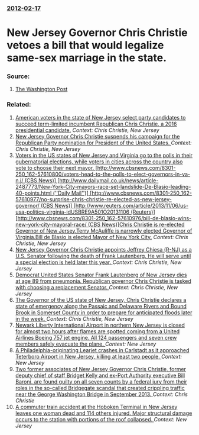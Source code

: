 ### [2012-02-17](/news/2012/02/17/index.md)

# New Jersey Governor Chris Christie vetoes a bill that would legalize same-sex marriage in the state. 




### Source:

1. [The Washington Post](http://www.washingtonpost.com/national/apnewsbreak-gay-marriage-bill-delivered-to-nj-governor-who-has-vowed-to-veto-it/2012/02/17/gIQApnPrJR_story.html)

### Related:

1. [American voters  in the state of New Jersey select  party candidates to succeed term-limited incumbent Republican Chris Christie, a 2016 presidential candidate.](/news/2017/06/6/american-voters-in-the-state-of-new-jersey-select-party-candidates-to-succeed-term-limited-incumbent-republican-chris-christie-a-2016-pre.md) _Context: Chris Christie, New Jersey_
2. [New Jersey Governor Chris Christie suspends his campaign for the Republican Party nomination for President of the United States. ](/news/2016/02/10/new-jersey-governor-chris-christie-suspends-his-campaign-for-the-republican-party-nomination-for-president-of-the-united-states.md) _Context: Chris Christie, New Jersey_
3. [Voters in the US states of New Jersey and Virginia go to the polls in their gubernatorial elections, while voters in cities across the country also vote to choose their next mayor. [http://www.cbsnews.com/8301-250_162-57610800/voters-head-to-the-polls-to-elect-governors-in-va-n.j/ (CBS News)] [http://www.dailymail.co.uk/news/article-2487773/New-York-City-mayors-race-set-landslide-De-Blasio-leading-40-points.html (''Daily Mail'')] [http://www.cbsnews.com/8301-250_162-57610977/no-surprise-chris-christie-re-elected-as-new-jersey-governor/ (CBS News)] [http://www.reuters.com/article/2013/11/06/us-usa-politics-virginia-idUSBRE9A501O20131106 (Reuters)] [http://www.cbsnews.com/8301-250_162-57610976/bill-de-blasio-wins-new-york-city-mayoral-race/ (CBS News)]Chris Christie is re-elected Governor of New Jersey.Terry McAuliffe is narrowly elected Governor of Virginia.Bill de Blasio is elected Mayor of New York City.](/news/2013/11/5/voters-in-the-us-states-of-new-jersey-and-virginia-go-to-the-polls-in-their-gubernatorial-elections-while-voters-in-cities-across-the-count.md) _Context: Chris Christie, New Jersey_
4. [New Jersey Governor Chris Christie appoints Jeffrey Chiesa (R-NJ) as a U.S. Senator following the death of Frank Lautenberg. He will serve until a special election is held later this year. ](/news/2013/06/6/new-jersey-governor-chris-christie-appoints-jeffrey-chiesa-r-nj-as-a-u-s-senator-following-the-death-of-frank-lautenberg-he-will-serve-u.md) _Context: Chris Christie, New Jersey_
5. [Democrat United States Senator Frank Lautenberg of New Jersey dies at age 89 from pneumonia. Republican governor Chris Christie is tasked with choosing a replacement Senator. ](/news/2013/06/3/democrat-united-states-senator-frank-lautenberg-of-new-jersey-dies-at-age-89-from-pneumonia-republican-governor-chris-christie-is-tasked-wi.md) _Context: Chris Christie, New Jersey_
6. [The Governor of the US state of New Jersey, Chris Christie declares a state of emergency along the Passaic and Delaware Rivers and Bound Brook in Somerset County in order to prepare for anticipated floods later in the week. ](/news/2011/03/9/the-governor-of-the-us-state-of-new-jersey-chris-christie-declares-a-state-of-emergency-along-the-passaic-and-delaware-rivers-and-bound-bro.md) _Context: Chris Christie, New Jersey_
7. [Newark Liberty International Airport in northern New Jersey is closed for almost two hours after flames are spotted coming from a United Airlines Boeing 757 jet engine. All 124 passengers and seven crew members safely evacuate the plane. ](/news/2017/05/23/newark-liberty-international-airport-in-northern-new-jersey-is-closed-for-almost-two-hours-after-flames-are-spotted-coming-from-a-united-air.md) _Context: New Jersey_
8. [A Philadelphia-originating Learjet crashes in Carlstadt as it approached Teterboro Airport in New Jersey, killing at least two people. ](/news/2017/05/15/a-philadelphia-originating-learjet-crashes-in-carlstadt-as-it-approached-teterboro-airport-in-new-jersey-killing-at-least-two-people.md) _Context: New Jersey_
9. [Two former associates of New Jersey Governor Chris Christie, former deputy chief of staff Bridget Kelly and ex-Port Authority executive Bill Baroni, are found guilty on all seven counts by a federal jury from their roles in the so-called Bridgegate scandal that created crippling traffic near the George Washington Bridge in September 2013. ](/news/2016/11/4/two-former-associates-of-new-jersey-governor-chris-christie-former-deputy-chief-of-staff-bridget-kelly-and-ex-port-authority-executive-bill.md) _Context: Chris Christie_
10. [A commuter train accident at the Hoboken Terminal in New Jersey leaves one woman dead and 114 others injured. Major structural damage occurs to the station with portions of the roof collapsed. ](/news/2016/09/29/a-commuter-train-accident-at-the-hoboken-terminal-in-new-jersey-leaves-one-woman-dead-and-114-others-injured-major-structural-damage-occurs.md) _Context: New Jersey_
